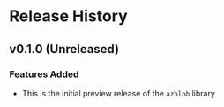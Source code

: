 # Release History

## v0.1.0 (Unreleased)

### Features Added
* This is the initial preview release of the `azblob` library
